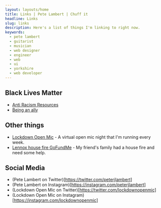 ```yaml
---
layout: layouts/home
title: Links | Pete Lambert | Chuff it
headline: Links
slug: links
description: Here's a list of things I'm linking to right now.
keywords:
  - pete lambert
  - guitarist
  - musician
  - web designer
  - engineer
  - web
  - ui
  - yorkshire
  - web developer
---
```


## Black Lives Matter

* [Anti Racism Resources](https://bit.ly/ANTIRACISMRESOURCES)
* [Being an ally](https://sojo.net/articles/our-white-friends-desiring-be-allies)

## Other things
* [Lockdown Open Mic](https://lockdownopenmic.club) - A virtual open mic night that I'm running every week.
* [Lennox house fire GoFundMe](https://www.gofundme.com/f/drxd9-emergency-help) - My friend's family had a house fire and need some help.

## Social Media
* (Pete Lambert on Twitter)[https://twitter.com/peterjlambert]
* (Pete Lambert on Instagram)[https://instagram.com/peterjlambert]
* (Lockdown Open Mic on Twitter)[https://twitter.com/lockdownopenmic]
* (Lockdown Open Mic on Instagram)[https://instagram.com/lockdownopenmic]
